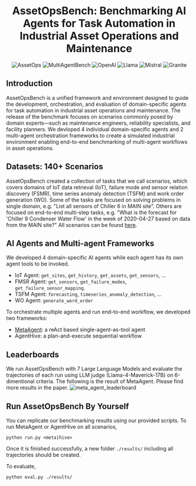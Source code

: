 <div align="center">

# AssetOpsBench: Benchmarking AI Agents for Task Automation in Industrial Asset Operations and Maintenance

![AssetOps](https://img.shields.io/badge/Domain-Asset_Operations-blue) 
![MultiAgentBench](https://img.shields.io/badge/Domain-Multi--agent_Bench-blue) 
![OpenAI](https://img.shields.io/badge/Model-OpenAI-21C2A4)
![Llama](https://img.shields.io/badge/Model-Llama-21C2A4)
![Mistral](https://img.shields.io/badge/Model-Mistral-21C2A4) 
![Granite](https://img.shields.io/badge/Model-Granite-21C2A4)
</div>

## Introduction
AssetOpsBench is a unified framework and environment designed to guide the development, orchestration, and evaluation of domain-specific agents for task automation in industrial asset operations and maintenance. The release of the benchmark focuses on scenarios commonly posed by domain experts—such as maintenance engineers, reliability specialists, and facility planners. We devloped 4 individual domain-specific agents and 2 multi-agent orchestration frameworks to create a simulated industrial environment enabling end-to-end benchmarking of multi-agent workflows in asset operations.
 
## Datasets: 140+ Scenarios
AssetOpsBench created a collection of tasks that we call scenarios, which covers domains of IoT data retrieval (IoT), failure mode and sensor relation discovery (FSMR), time series anomaly detection (TSFM) and work order generation (WO). Some of the tasks are focused on solving problems in single domain, e.g. "List all sensors of Chiller 6 in MAIN site". Others are focused on end-to-end multi-step tasks, e.g. "What is the forecast for 'Chiller 9 Condenser Water Flow' in the week of 2020-04-27 based on data from the MAIN site?" All scenarios can be found [here](https://github.com/IBM/AssetOpsBench/tree/main/scenarios).

## AI Agents and Multi-agent Frameworks
We developed 4 domain-specific AI agents while each agent has its own agent tools to be invoked.
- IoT Agent: `get_sites`, `get_history`, `get_assets`, `get_sensors`, ...
- FMSR Agent: `get_sensors`, `get_failure_modes`, `get_failure_sensor_mapping`.
- TSFM Agent: `forecasting`, `timeseries_anomaly_detection`, ...
- WO Agent: `generate_word_order`

To orchestrate multiple agents and run end-to-end workflow, we developed two frameworks:
- [MetaAgent](https://github.com/IBM/AssetOpsBench/tree/main/src/meta_agent): a reAct based single-agent-as-tool agent
- AgentHive: a plan-and-execute sequential workflow

## Leaderboards
We run AssetOpsBench with 7 Large Language Models and evaluate the trajectories of each run using LLM judge (Llama-4-Maverick-17B) on 6-dimentional criteria. The following is the result of MetaAgent. Please find more results in the paper.
![meta_agent_leaderboard](https://github.com/user-attachments/assets/615059be-e296-40d3-90ec-97ee6cb00412)


## Run AssetOpsBench By Yourself
You can replicate our benchmarking results using our provided scripts.
To run MetaAgent or AgentHive on all scenarios, 
```
python run.py <meta|hive>
```
Once it is finished successfully, a new folder `./results/` including all trajectories should be created.

To evaluate,
```
python eval.py ./results/
```

